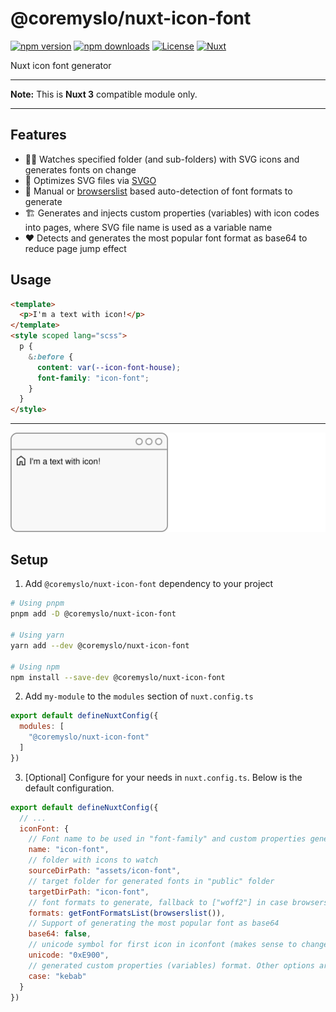 # @coremyslo/nuxt-icon-font

[![npm version][npm-version-src]][npm-version-href]
[![npm downloads][npm-downloads-src]][npm-downloads-href]
[![License][license-src]][license-href]
[![Nuxt][nuxt-src]][nuxt-href]

Nuxt icon font generator

---

**Note:** This is **Nuxt 3** compatible module only.

---

## Features
- 🕵️‍♂️&nbsp;Watches specified folder (and sub-folders) with SVG icons and generates fonts on change
- 💅&nbsp;Optimizes SVG files via [SVGO](https://www.npmjs.com/package/svgo)
- 🤯&nbsp;Manual or [browserslist](https://www.npmjs.com/package/browserslist) based auto-detection  of font formats to generate
- 🏗️&nbsp;Generates and injects custom properties (variables) with icon codes into pages, where SVG file name is used as a variable name
- ❤️&nbsp;Detects and generates the most popular font format as base64 to reduce page jump effect

## Usage
``` html
<template>
  <p>I'm a text with icon!</p>
</template>
<style scoped lang="scss">
  p {
    &:before {
      content: var(--icon-font-house);
      font-family: "icon-font";
    }
  }
</style>
```

---
![](demo.svg) 

## Setup

1. Add `@coremyslo/nuxt-icon-font` dependency to your project

```bash
# Using pnpm
pnpm add -D @coremyslo/nuxt-icon-font

# Using yarn
yarn add --dev @coremyslo/nuxt-icon-font

# Using npm
npm install --save-dev @coremyslo/nuxt-icon-font
```

2. Add `my-module` to the `modules` section of `nuxt.config.ts`

```js
export default defineNuxtConfig({
  modules: [
    "@coremyslo/nuxt-icon-font"
  ]
})
```

3. [Optional] Configure for your needs in `nuxt.config.ts`. Below is the default configuration.
```js
export default defineNuxtConfig({
  // ...
  iconFont: {
    // Font name to be used in "font-family" and custom properties generated prefix "--icon-font-svgiconfilename"
    name: "icon-font",
    // folder with icons to watch
    sourceDirPath: "assets/icon-font",
    // target folder for generated fonts in "public" folder
    targetDirPath: "icon-font",
    // font formats to generate, fallback to ["woff2"] in case browserslist is not used, example for manual configuration: ["svg", "ttf", "woff", "woff2", "eot"] in any order
    formats: getFontFormatsList(browserslist()),
    // Support of generating the most popular font as base64
    base64: false,
    // unicode symbol for first icon in iconfont (makes sense to change only if you're not going to use custom properties)
    unicode: "0xE900",
    // generated custom properties (variables) format. Other options are: "snake", "pascal", "camel", "header", "constant"
    case: "kebab"
  }
})
```

<!-- Badges -->
[npm-version-src]: https://img.shields.io/npm/v/@coremyslo/nuxt-icon-font/latest.svg?style=flat&colorA=18181B&colorB=28CF8D
[npm-version-href]: https://npmjs.com/package/@coremyslo/nuxt-icon-font

[npm-downloads-src]: https://img.shields.io/npm/dm/@coremyslo/nuxt-icon-font.svg?style=flat&colorA=18181B&colorB=28CF8D
[npm-downloads-href]: https://npmjs.com/package/@coremyslo/nuxt-icon-font

[license-src]: https://img.shields.io/npm/l/@coremyslo/nuxt-icon-font.svg?style=flat&colorA=18181B&colorB=28CF8D
[license-href]: https://npmjs.com/package/@coremyslo/nuxt-icon-font

[nuxt-src]: https://img.shields.io/badge/Nuxt-18181B?logo=nuxt.js
[nuxt-href]: https://nuxt.com
